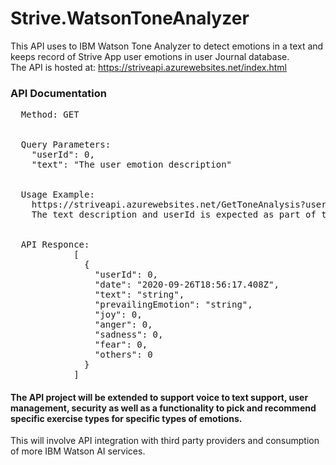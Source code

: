 # Strive.WatsonToneAnalyzer
This API uses to IBM Watson Tone Analyzer to detect emotions in a text and keeps record of Strive App user emotions in user Journal database. 
<br>
The API is hosted at:  https://striveapi.azurewebsites.net/index.html
<br>
### API Documentation
<pre>
  Method: GET
  <br>
  Query Parameters: 
    "userId": 0,
    "text": "The user emotion description"
  <br>
  Usage Example: 
    https://striveapi.azurewebsites.net/GetToneAnalysis?userId={userId}&emotionDescription={emotion description text}
    The text description and userId is expected as part of the request url from the front-end User Interface application.
    <br>
  API Responce:
            [
              {
                "userId": 0,
                "date": "2020-09-26T18:56:17.408Z",
                "text": "string",
                "prevailingEmotion": "string",
                "joy": 0,
                "anger": 0,
                "sadness": 0,
                "fear": 0,
                "others": 0
              }
            ]
</pre>

#### The API project will be extended to support voice to text support, user management, security as well as a functionality to pick and recommend specific exercise types for specific types of emotions. 
This will involve API integration with third party providers and consumption of more IBM Watson AI services. 

##
